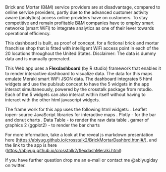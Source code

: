 Brick and Mortar (B&M) service providers are at disadvantage, compared to  online service providers, partly due to the advanced customer activity aware (analytics) access online providers have on customers.  To stay competitive and remain profitable B&M companies have to employ smart networks (smart WiFi) to integrate analytics as one of their lever towards operational efficiency.

 This dashboard is built, as proof of concept,  for a fictional brick and mortar franchise shop that is fitted with intelligent WiFi access point in each of the 20 locations throughout the United States. Disclaimer: The data is dummy data and is manually generated.
 
This Web app uses a **Flexdashboard** (by R studio) framework that enables it to render interactive dashboard to visualize data. The data for this maps emulate Meraki smart WiFi JSON data.    The dashboard integrates 5 html widgets and use the pub/sub concept to have the 5 widgets in the app interact simultaneously, powered by the crosstalk package from rstudio.   Each of the 5 widgets can also interact within itself without having to interact with the other html javascript widgets. 

The frame work for this app uses the following html widgets:
. Leaflet iopen-source JavaScript libraries for interactive maps
. Plotly - for the bar and donut charts
. Data Table - to render the raw data table
. gamer of graphics 2 (ggplot2) - to render the bar charts

For more information, take a look at the reveal js markdown presentation here (https://abiyug.github.io/crosstalk2/BrickMortarDashbrd.html#/), and the link to the app is here (https://abiyug.github.io/crosstalk2/flexdashMeraki.html) 

If you have further question drop me an e-mail or contact me @abiyugiday on twitter.
